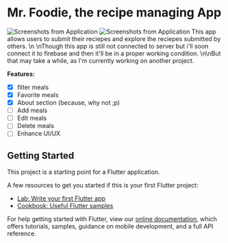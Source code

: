
# Mr. Foodie, the recipe managing App
![Screenshots from Application](https://i.ibb.co/tQnZYgY/IMG-20200830-044845.jpg)
![Screenshots from Application](https://i.ibb.co/PChC5NY/IMG-20200830-044725.jpg)
This app allows users to submit their reciepes and explore the reciepes submitted by others. \n \nThough this app is still not connected to server but i'll soon connect it to firebase and then it\'ll be in a proper working condition. \n\nBut that may take a while, as I'm currently working on another project.

**Features:**
 - [x] filter meals
 - [x] Favorite meals
 - [x] About section (because, why not ;p)
 - [ ] Add meals
 - [ ] Edit meals
 - [ ] Delete meals
 - [ ] Enhance UI/UX

## Getting Started

This project is a starting point for a Flutter application.

A few resources to get you started if this is your first Flutter project:

- [Lab: Write your first Flutter app](https://flutter.dev/docs/get-started/codelab)
- [Cookbook: Useful Flutter samples](https://flutter.dev/docs/cookbook)

For help getting started with Flutter, view our
[online documentation](https://flutter.dev/docs), which offers tutorials,
samples, guidance on mobile development, and a full API reference.
